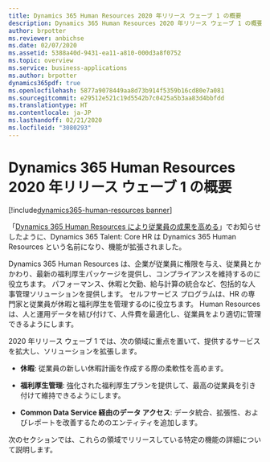```yaml
---
title: Dynamics 365 Human Resources 2020 年リリース ウェーブ 1 の概要
description: Dynamics 365 Human Resources 2020 年リリース ウェーブ 1 の概要
author: brpotter
ms.reviewer: anbichse
ms.date: 02/07/2020
ms.assetid: 5388a40d-9431-ea11-a810-000d3a8f0752
ms.topic: overview
ms.service: business-applications
ms.author: brpotter
dynamics365pdf: true
ms.openlocfilehash: 5877a9078449aa8d73b914f5359b16cd80e7a081
ms.sourcegitcommit: e29512e521c19d5542b7c0425a5b3aa83d4bbfdd
ms.translationtype: HT
ms.contentlocale: ja-JP
ms.lasthandoff: 02/21/2020
ms.locfileid: "3080293"
---
```

# <a name="overview-of-dynamics-365-human-resources-2020-release-wave-1"></a>Dynamics 365 Human Resources 2020 年リリース ウェーブ 1 の概要
[!include[dynamics365-human-resources banner](../includes/dynamics365-human-resources.md)]

<!--overview start-->
「[Dynamics 365 Human Resources により従業員の成果を高める](https://go.microsoft.com/fwlink/?linkid=2112538)」でお知らせしたように、Dynamics 365 Talent: Core HR は Dynamics 365 Human Resources という名前になり、機能が拡張されました。

Dynamics 365 Human Resources は、企業が従業員に権限を与え、従業員とかかわり、最新の福利厚生パッケージを提供し、コンプライアンスを維持するのに役立ちます。 パフォーマンス、休暇と欠勤、給与計算の統合など、包括的な人事管理ソリューションを提供します。 セルフサービス プログラムは、HR の専門家と従業員が休暇と福利厚生を管理するのに役立ちます。 Human Resources は、人と運用データを結び付けて、人件費を最適化し、従業員をより適切に管理できるようにします。
 
2020 年リリース ウェーブ 1 では、次の領域に重点を置いて、提供するサービスを拡大し、ソリューションを拡張します。
 
- **休暇**: 従業員の新しい休暇計画を作成する際の柔軟性を高めます。
 
- **福利厚生管理**: 強化された福利厚生プランを提供して、最高の従業員を引き付けて維持できるようにします。
 
- **Common Data Service 経由のデータ アクセス**: データ統合、拡張性、およびレポートを改善するためのエンティティを追加します。
 
次のセクションでは、これらの領域でリリースしている特定の機能の詳細について説明します。
<!--overview end-->